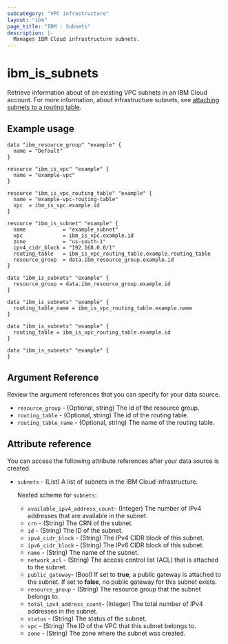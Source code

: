 ```yaml
---
subcategory: "VPC infrastructure"
layout: "ibm"
page_title: "IBM : Subnets"
description: |-
  Manages IBM Cloud infrastructure subnets.
---
```


# ibm_is_subnets
Retrieve information about of an existing VPC subnets in an IBM Cloud account. For more information, about infrastructure subnets, see [attaching subnets to a routing table](https://cloud.ibm.com/docs/vpc?topic=vpc-attach-subnets-routing-table).

## Example usage

```hcl
data "ibm_resource_group" "example" {
  name = "Default"
}

resource "ibm_is_vpc" "example" {
  name = "example-vpc"
}

resource "ibm_is_vpc_routing_table" "example" {
  name = "example-vpc-routing-table"
  vpc  = ibm_is_vpc.example.id
}

resource "ibm_is_subnet" "example" {
  name            = "example_subnet"
  vpc             = ibm_is_vpc.example.id
  zone            = "us-south-1"
  ipv4_cidr_block = "192.168.0.0/1"
  routing_table   = ibm_is_vpc_routing_table.example.routing_table
  resource_group  = data.ibm_resource_group.example.id
}

data "ibm_is_subnets" "example" {
  resource_group = data.ibm_resource_group.example.id
}

data "ibm_is_subnets" "example" {
  routing_table_name = ibm_is_vpc_routing_table.example.name
}

data "ibm_is_subnets" "example" {
  routing_table = ibm_is_vpc_routing_table.example.id
}

data "ibm_is_subnets" "example" {
}
```

## Argument Reference

Review the argument references that you can specify for your data source. 

* `resource_group` - (Optional, string) The id of the resource group.
* `routing_table` - (Optional, string) The id of the routing table.
* `routing_table_name` - (Optional, string) The name of the routing table.

## Attribute reference
You can access the following attribute references after your data source is created. 

- `subnets` - (List) A list of subnets in the IBM Cloud infrastructure.

  Nested scheme for `subnets`:
    - `available_ipv4_address_count`- (Integer) The number of IPv4 addresses that are available in the subnet.
	- `crn` - (String) The CRN of the subnet.
	- `id` - (String) The ID of the subnet.
	- `ipv4_cidr_block` - (String) The IPv4 CIDR block of this subnet.
	- `ipv6_cidr_block` - (String) The IPv6 CIDR block of this subnet.
	- `name` - (String) The name of the subnet.
	- `network_acl` - (String) The access control list (ACL) that is attached to the subnet.
    - `public_gateway`- (Bool) If set to **true**, a public gateway is attached to the subnet. If set to **false**, no public gateway for this subnet exists.
	- `resource_group` - (String) The resource group that the subnet belongs to.
    - `total_ipv4_address_count`- (Integer) The total number of IPv4 addresses in the subnet.
    - `status` - (String) The status of the subnet.
	- `vpc` - (String) The ID of the VPC that this subnet belongs to.
	- `zone` - (String) The zone where the subnet was created.
